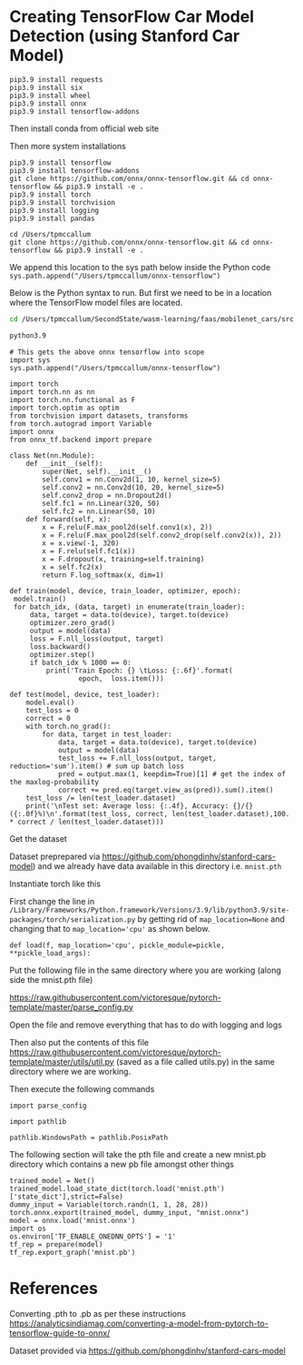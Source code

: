 # Creating TensorFlow Car Model Detection (using Stanford Car Model)

```
pip3.9 install requests
pip3.9 install six
pip3.9 install wheel
pip3.9 install onnx
pip3.9 install tensorflow-addons
```

Then install conda from official web site

Then more system installations

```
pip3.9 install tensorflow
pip3.9 install tensorflow-addons
git clone https://github.com/onnx/onnx-tensorflow.git && cd onnx-tensorflow && pip3.9 install -e .
pip3.9 install torch
pip3.9 install torchvision
pip3.9 install logging
pip3.9 install pandas
```

```
cd /Users/tpmccallum
git clone https://github.com/onnx/onnx-tensorflow.git && cd onnx-tensorflow && pip3.9 install -e .
```

We append this location to the sys path below inside the Python code `sys.path.append("/Users/tpmccallum/onnx-tensorflow")`



Below is the Python syntax to run. But first we need to be in a location where the TensorFlow model files are located.

```bash
cd /Users/tpmccallum/SecondState/wasm-learning/faas/mobilenet_cars/src
```

```bash
python3.9
```

```
# This gets the above onnx tensorflow into scope
import sys
sys.path.append("/Users/tpmccallum/onnx-tensorflow")

import torch
import torch.nn as nn
import torch.nn.functional as F
import torch.optim as optim
from torchvision import datasets, transforms
from torch.autograd import Variable
import onnx
from onnx_tf.backend import prepare

class Net(nn.Module):
    def __init__(self):
        super(Net, self).__init__()
        self.conv1 = nn.Conv2d(1, 10, kernel_size=5)
        self.conv2 = nn.Conv2d(10, 20, kernel_size=5)
        self.conv2_drop = nn.Dropout2d()
        self.fc1 = nn.Linear(320, 50)
        self.fc2 = nn.Linear(50, 10)
    def forward(self, x):
        x = F.relu(F.max_pool2d(self.conv1(x), 2))
        x = F.relu(F.max_pool2d(self.conv2_drop(self.conv2(x)), 2))
        x = x.view(-1, 320)
        x = F.relu(self.fc1(x))
        x = F.dropout(x, training=self.training)
        x = self.fc2(x)
        return F.log_softmax(x, dim=1)

def train(model, device, train_loader, optimizer, epoch):
 model.train()
 for batch_idx, (data, target) in enumerate(train_loader):
     data, target = data.to(device), target.to(device)
     optimizer.zero_grad()
     output = model(data)
     loss = F.nll_loss(output, target)
     loss.backward()
     optimizer.step()
     if batch_idx % 1000 == 0:
         print('Train Epoch: {} \tLoss: {:.6f}'.format(
                 epoch,  loss.item()))

def test(model, device, test_loader):
    model.eval()
    test_loss = 0
    correct = 0
    with torch.no_grad():
        for data, target in test_loader:
            data, target = data.to(device), target.to(device)
            output = model(data)
            test_loss += F.nll_loss(output, target, reduction='sum').item() # sum up batch loss
            pred = output.max(1, keepdim=True)[1] # get the index of the maxlog-probability
            correct += pred.eq(target.view_as(pred)).sum().item()
    test_loss /= len(test_loader.dataset)
    print('\nTest set: Average loss: {:.4f}, Accuracy: {}/{} ({:.0f}%)\n'.format(test_loss, correct, len(test_loader.dataset),100. * correct / len(test_loader.dataset)))
```
Get the dataset

Dataset preprepared via https://github.com/phongdinhv/stanford-cars-model) and we already have data available in this directory i.e. `mnist.pth`


Instantiate torch like this

First change the line in `/Library/Frameworks/Python.framework/Versions/3.9/lib/python3.9/site-packages/torch/serialization.py` by getting rid of `map_location=None` and changing that to `map_location='cpu'` as shown below.

```
def load(f, map_location='cpu', pickle_module=pickle, **pickle_load_args):
```

Put the following file in the same directory where you are working (along side the mnist.pth file)

https://raw.githubusercontent.com/victoresque/pytorch-template/master/parse_config.py


Open the file and remove everything that has to do with logging and logs

Then also put the contents of this file https://raw.githubusercontent.com/victoresque/pytorch-template/master/utils/util.py (saved as a file called utils.py) in the same directory where we are working.

Then execute the following commands

```
import parse_config

import pathlib

pathlib.WindowsPath = pathlib.PosixPath
```

The following section will take the pth file and create a new mnist.pb directory which contains a new pb file amongst other things
```
trained_model = Net()
trained_model.load_state_dict(torch.load('mnist.pth')['state_dict'],strict=False)
dummy_input = Variable(torch.randn(1, 1, 28, 28))
torch.onnx.export(trained_model, dummy_input, "mnist.onnx")
model = onnx.load('mnist.onnx')
import os
os.environ['TF_ENABLE_ONEDNN_OPTS'] = '1'
tf_rep = prepare(model)
tf_rep.export_graph('mnist.pb')
```


# References

Converting .pth to .pb as per these instructions https://analyticsindiamag.com/converting-a-model-from-pytorch-to-tensorflow-guide-to-onnx/

Dataset provided via https://github.com/phongdinhv/stanford-cars-model



